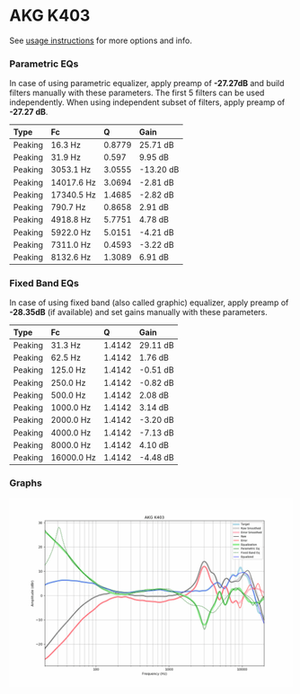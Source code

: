 # AKG K403
See [usage instructions](https://github.com/jaakkopasanen/AutoEq#usage) for more options and info.

### Parametric EQs
In case of using parametric equalizer, apply preamp of **-27.27dB** and build filters manually
with these parameters. The first 5 filters can be used independently.
When using independent subset of filters, apply preamp of **-27.27 dB**.

| Type    | Fc         |      Q | Gain      |
|:--------|:-----------|:-------|:----------|
| Peaking | 16.3 Hz    | 0.8779 | 25.71 dB  |
| Peaking | 31.9 Hz    | 0.597  | 9.95 dB   |
| Peaking | 3053.1 Hz  | 3.0555 | -13.20 dB |
| Peaking | 14017.6 Hz | 3.0694 | -2.81 dB  |
| Peaking | 17340.5 Hz | 1.4685 | -2.82 dB  |
| Peaking | 790.7 Hz   | 0.8658 | 2.91 dB   |
| Peaking | 4918.8 Hz  | 5.7751 | 4.78 dB   |
| Peaking | 5922.0 Hz  | 5.0151 | -4.21 dB  |
| Peaking | 7311.0 Hz  | 0.4593 | -3.22 dB  |
| Peaking | 8132.6 Hz  | 1.3089 | 6.91 dB   |

### Fixed Band EQs
In case of using fixed band (also called graphic) equalizer, apply preamp of **-28.35dB**
(if available) and set gains manually with these parameters.

| Type    | Fc         |      Q | Gain     |
|:--------|:-----------|:-------|:---------|
| Peaking | 31.3 Hz    | 1.4142 | 29.11 dB |
| Peaking | 62.5 Hz    | 1.4142 | 1.76 dB  |
| Peaking | 125.0 Hz   | 1.4142 | -0.51 dB |
| Peaking | 250.0 Hz   | 1.4142 | -0.82 dB |
| Peaking | 500.0 Hz   | 1.4142 | 2.08 dB  |
| Peaking | 1000.0 Hz  | 1.4142 | 3.14 dB  |
| Peaking | 2000.0 Hz  | 1.4142 | -3.20 dB |
| Peaking | 4000.0 Hz  | 1.4142 | -7.13 dB |
| Peaking | 8000.0 Hz  | 1.4142 | 4.10 dB  |
| Peaking | 16000.0 Hz | 1.4142 | -4.48 dB |

### Graphs
![](./AKG%20K403.png)